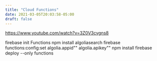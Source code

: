 ```yaml
---
title: "Cloud Functions"
date: 2021-03-05T20:03:58-05:00
draft: false
---
```

https://www.youtube.com/watch?v=3Z0V3cvgns8




firebase init Functions
npm install algoliasearch
firebase functions:config:set algolia.appid"" algolia.apikey""
npm install
firebase deploy --only functions
